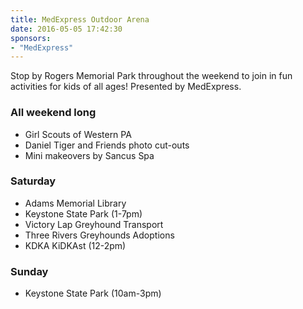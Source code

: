 ```yaml
---
title: MedExpress Outdoor Arena
date: 2016-05-05 17:42:30
sponsors:
- "MedExpress"
---
```

Stop by Rogers Memorial Park throughout the weekend to join in fun activities for kids of all ages! Presented by MedExpress.

### All weekend long

+ Girl Scouts of Western PA
+ Daniel Tiger and Friends photo cut-outs
+ Mini makeovers by Sancus Spa

### Saturday

+ Adams Memorial Library
+ Keystone State Park (1-7pm)
+ Victory Lap Greyhound Transport
+ Three Rivers Greyhounds Adoptions
+ KDKA KiDKAst (12-2pm)

### Sunday

+ Keystone State Park (10am-3pm)